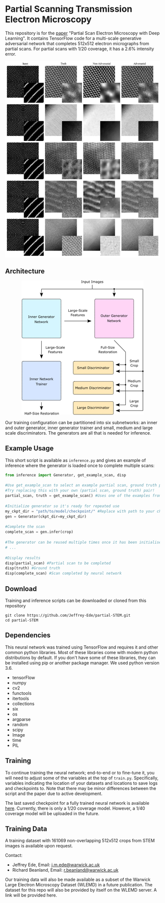 # Partial Scanning Transmission Electron Microscopy

This repository is for the [paper](https://arxiv.org/abs/1905.13667) "Partial Scan Electron Microscopy with Deep Learning". It contains TensorFlow code for a multi-scale generative adversarial network that completes 512x512 electron micrographs from partial scans. For partial scans with 1/20 coverage, it has a 2.6% intensity error.

<p align="center">
  <img src="adv_vs_non-adv.png">
</p>

## Architecture

<p align="center">
  <img src="simplified_gan.png">
</p>

Our training configuration can be partitioned into six subnetworks: an inner and outer generator, inner generator trainer and small, medium and large scale discriminators. The generators are all that is needed for inference.

## Example Usage

This short script is available as `inference.py` and gives an example of inference where the generator is loaded once to complete multiple scans:

```python
from inference import Generator, get_example_scan, disp

#Use get_example_scan to select an example partial scan, ground truth pair from the project repository
#Try replacing this with your own (partial scan, ground truth) pair!
partial_scan, truth = get_example_scan() #Uses one of the examples from this repo

#Initialize generator so it's ready for repeated use
my_ckpt_dir = "path/to/model/checkpoint/" #Replace with path to your checkpoint
gen = Generator(ckpt_dir=my_ckpt_dir)

#Complete the scan
complete_scan = gen.infer(crop) 

#The generator can be reused multiple times once it has been initialised
# ... 

#Display results
disp(partial_scan) #Partial scan to be completed
disp(truth) #Ground truth
disp(complete_scan) #Scan completed by neural network
```

## Download

Training and inference scripts can be downloaded or cloned from this repository

```
git clone https://github.com/Jeffrey-Ede/partial-STEM.git
cd partial-STEM
```

## Dependencies

This neural network was trained using TensorFlow and requires it and other common python libraries. Most of these libraries come with modern python distributions by default. If you don't have some of these libraries, they can be installed using pip or another package manager. We used python version 3.6.

* tensorFlow
* numpy
* cv2
* functools
* itertools
* collections
* six
* os
* argparse
* random
* scipy
* Image
* time
* PIL

## Training

To continue training the neural network; end-to-end or to fine-tune it, you will need to adjust some of the variables at the top of `train.py`. Specifically, variables indicating the location of your datasets and locations to save logs and checkpoints to. Note that there may be minor differences between the script and the paper due to active development. 

The last saved checkpoint for a fully trained neural network is available [here](https://drive.google.com/open?id=1jkf9iSnarcuj2uRmsWmCEbghfncgWdXz). Currently, there is only a 1/20 coverage model. However, a 1/40 coverage model will be uploaded in the future.

## Training Data

A training dataset with 161069 non-overlapping 512x512 crops from STEM images is available upon request. 

Contact: 

* Jeffrey Ede, Email: j.m.ede@warwick.ac.uk
* Richard Beanland, Email: r.beanland@warwick.ac.uk

Our training data will also be made available as a subset of the Warwick Large Electron Microscopy Dataset (WLEMD) in a future publication. The dataset for this repo will also be provided by itself on the WLEMD server. A link will be provided here.
